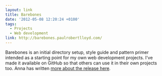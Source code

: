 ```yaml
---
layout: link
title: Barebones
date: '2012-05-08 12:20:24 +0100'
tags:
  - Projects
  - Web development
link: http://barebones.paulrobertlloyd.com/
---
```

Barebones is an initial directory setup, style guide and pattern primer intended as a starting point for my own web development projects. I've made it available on GitHub so that others can use it in their own projects too. Anna has written [more about the release here][1].

[1]: http://maban.co.uk/69